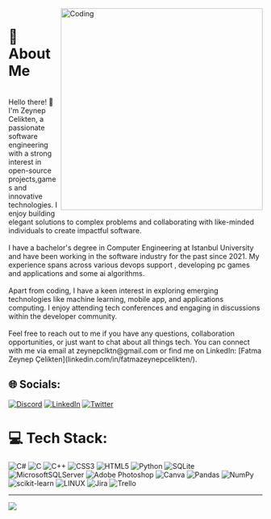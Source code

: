 <img align="right" alt="Coding" width="400" src="https://mir-s3-cdn-cf.behance.net/project_modules/disp/601014116770475.6068beff4640a.gif">

<h1>💫 About Me</h1> <br>
Hello there! 👋 I'm Zeynep Celikten, a passionate software engineering with a strong interest in open-source projects,games and innovative technologies. I enjoy building elegant solutions to complex problems and collaborating with like-minded individuals to create impactful software.<br><br>I have a bachelor's degree in Computer Engineering at Istanbul University and have been working in the software industry for the past since 2021. My experience spans across various devops support , developing pc games and applications and some ai algorithms.<br><br>Apart from coding, I have a keen interest in exploring emerging technologies like machine learning, mobile app, and applications computing. I enjoy attending tech conferences and engaging in discussions within the developer community.<br><br>Feel free to reach out to me if you have any questions, collaboration opportunities, or just want to chat about all things tech. You can connect with me via email at zeynepclktn@gmail.com or find me on LinkedIn: [Fatma Zeynep Çelikten](linkedin.com/in/fatmazeynepcelikten/).<br>


## 🌐 Socials:
[![Discord](https://img.shields.io/badge/Discord-%237289DA.svg?logo=discord&logoColor=white)](https://discord.gg/zeynepclktn) [![LinkedIn](https://img.shields.io/badge/LinkedIn-%230077B5.svg?logo=linkedin&logoColor=white)](https://linkedin.com/in/linkedin.com/in/fatmazeynepcelikten/) [![Twitter](https://img.shields.io/badge/Twitter-%231DA1F2.svg?logo=Twitter&logoColor=white)](https://twitter.com/https://twitter.com/zeynepclktn) 

# 💻 Tech Stack:
![C#](https://img.shields.io/badge/c%23-%23239120.svg?style=for-the-badge&logo=c-sharp&logoColor=white) ![C](https://img.shields.io/badge/c-%2300599C.svg?style=for-the-badge&logo=c&logoColor=white) ![C++](https://img.shields.io/badge/c++-%2300599C.svg?style=for-the-badge&logo=c%2B%2B&logoColor=white) ![CSS3](https://img.shields.io/badge/css3-%231572B6.svg?style=for-the-badge&logo=css3&logoColor=white) ![HTML5](https://img.shields.io/badge/html5-%23E34F26.svg?style=for-the-badge&logo=html5&logoColor=white) ![Python](https://img.shields.io/badge/python-3670A0?style=for-the-badge&logo=python&logoColor=ffdd54) ![SQLite](https://img.shields.io/badge/sqlite-%2307405e.svg?style=for-the-badge&logo=sqlite&logoColor=white) ![MicrosoftSQLServer](https://img.shields.io/badge/Microsoft%20SQL%20Sever-CC2927?style=for-the-badge&logo=microsoft%20sql%20server&logoColor=white) ![Adobe Photoshop](https://img.shields.io/badge/adobephotoshop-%2331A8FF.svg?style=for-the-badge&logo=adobephotoshop&logoColor=white) ![Canva](https://img.shields.io/badge/Canva-%2300C4CC.svg?style=for-the-badge&logo=Canva&logoColor=white) ![Pandas](https://img.shields.io/badge/pandas-%23150458.svg?style=for-the-badge&logo=pandas&logoColor=white) ![NumPy](https://img.shields.io/badge/numpy-%23013243.svg?style=for-the-badge&logo=numpy&logoColor=white) ![scikit-learn](https://img.shields.io/badge/scikit--learn-%23F7931E.svg?style=for-the-badge&logo=scikit-learn&logoColor=white) ![LINUX](https://img.shields.io/badge/Linux-FCC624?style=for-the-badge&logo=linux&logoColor=black) ![Jira](https://img.shields.io/badge/jira-%230A0FFF.svg?style=for-the-badge&logo=jira&logoColor=white) ![Trello](https://img.shields.io/badge/Trello-%23026AA7.svg?style=for-the-badge&logo=Trello&logoColor=white)


---
[![](https://visitcount.itsvg.in/api?id=zeynepclk&icon=7&color=6)](https://visitcount.itsvg.in)

<!-- Proudly created with GPRM ( https://gprm.itsvg.in ) -->
